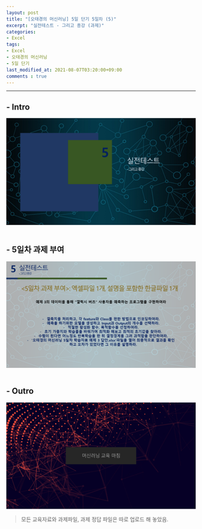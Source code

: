 ```yaml
---
layout: post
title: "[오태경의 머신러닝] 5일 단기 5일차 (5)"
excerpt: "실전테스트 - 그리고 종강 (과제)"
categories:
- Excel
tags:
- Excel
- 오태경의 머신러닝
- 5일 단기
last_modified_at: 2021-08-07T03:20:00+09:00
comments : true
---
```

<hr>

<h2>- Intro</h2>
<div style="align-items: center;">
    <img src="/assets/post-image/Excel-5일-단기-5/슬라이드40.PNG">
</div>

<br>
<h2>- 5일차 과제 부여</h2>
<div style="align-items: center;">
    <img src="/assets/post-image/Excel-5일-단기-5/슬라이드41.PNG">
</div>

<br>
<h2>- Outro</h2>
<div style="align-items: center;">
    <img src="/assets/post-image/Excel-5일-단기-5/슬라이드42.PNG">
</div>

> 모든 교육자료와 과제파일, 과제 정답 파일은 따로 업로드 해 놓았음.

<br>